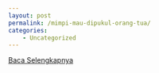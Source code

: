 ```yaml
---
layout: post
permalink: /mimpi-mau-dipukul-orang-tua/
categories:
    - Uncategorized
---
```


[Baca Selengkapnya](/09)